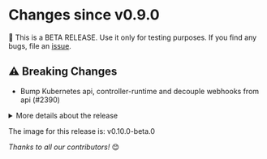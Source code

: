 <!-- markdownlint-disable no-inline-html line-length -->
# Changes since v0.9.0

:rotating_light: This is a BETA RELEASE. Use it only for testing purposes.
If you find any bugs, file an [issue](https://github.com/metal3-io/baremetal-operator/issues/new/).

## :warning: Breaking Changes

- Bump Kubernetes api, controller-runtime and decouple webhooks from api (#2390)

<details>
<summary>More details about the release</summary>

## :sparkles: New Features

- Add support for Disablepoweroff (#2229)
- add support for locally built ironic in e2e test (#2167)

## :bug: Bug Fixes

- Only accept HTTPHeadersRef in same namespace [GHSA-c98h-7hp9-v9hq](https://github.com/metal3-io/baremetal-operator/security/advisories/GHSA-c98h-7hp9-v9hq)
- Fix few errors when making beta release notes (#2381)
- Handle dataImage before reboot annotation to prevent annotation removal before all actions are complete (#2333)
- fix broken release process (#2325)
- Define some IPA (downloader) related variables (#2264)
- bump x/net, x/crypto and x/oauth2 (#2316)
- update rescue iso used for e2e tests (#2315)
- Add BMH OwnerReference for DataImage right after its creation (#2249)
- bump golang to 1.23.6 (#2243)
- Set ownerReference for dataImage during BMH Reconcile (#2238)
- Do not create HFC for non-redfish BMH (#2227)
- bump golang to 1.23.5 (#2224)
- Set e2e timeout to 1.5h (#2191)
- Add validation against cross-namespace secret references (#2190)
- Adding empty checksumType checks on BMH  to automatically detect hashing algorithm (#2174)
- Fix BMO optional test by not checking metrics service (#2170)
- Fix metrics service validation (#2165)

## :seedling: Others

- Bump CAPI to 1.10.0-rc.0 (#2397)
- Bump github.com/onsi/gomega from 1.36.3 to 1.37.0 in /test (#2388)
- Bump CAPI 1.10.0-beta.0 and Kubernetes api 0.32.3 and controller-runtime 0.20.4 (#2391)
- make osv-scanner scan run daily (#2389)
- add labels to Dockerfile (#2384)
- Enable testifylint linter in golangci-lint (#2383)
- Bump golang.org/x/oauth2 from 0.27.0 to 0.29.0 in /hack/tools (#2387)
- Bump github.com/onsi/gomega from 1.36.3 to 1.37.0 (#2386)
- bump golang to v1.23.8 and x/net to v0.38.0 (#2374)
- Enable usetesting linter in golangci-lint (#2380)
- cleanup build/ and obsolete publishing-images.md (#2379)
- Bump the github-actions group with 5 updates (#2378)
- do not bump major version of github actions (#2373)
- Minor logging improvements (#2370)
- Bump sigs.k8s.io/kind from 0.26.0 to 0.27.0 in /test (#2327)
- Bump github.com/onsi/gomega from 1.36.2 to 1.36.3 (#2342)
- Remove keepalived from BMO repository (#2228)
- E2E: Avoid net-booting VMs unintentionally (#2266)
- update the used linters list (#2350)
- Bump golangci-lint to v1.64.7 (#2335)
- update osv-scanner to v2.0.0 (#2339)
- Bump github.com/onsi/gomega from 1.36.2 to 1.36.3 in /test (#2343)
- bump tj-actions/changed-files to v46.0.1 (#2331)
- Reduce logging noise from status reconstruction (#2330)
- Move @mquhuy to emeritus reviewers (#2329)
- group all github action bumps into single PR (#2326)
- Bump github.com/onsi/ginkgo/v2 from 2.22.2 to 2.23.0 in /test (#2310)
- Remove periodic upgrade tests from release branches (#2306)
- Bump the kubernetes group to v0.31.7 (#2308)
- Replace deprecated pkg/errors with stdlib in provisioner/ironic (#2303)
- Bump golang.org/x/net from 0.34.0 to 0.36.0 in /hack/tools (#2305)
- fix dependabot testing issues by re-adding "edited" (#2304)
- Bump github.com/gophercloud/gophercloud/v2 from 2.5.0 to 2.6.0 (#2289)
- Bump go.etcd.io/etcd/client/pkg/v3 from 3.5.18 to 3.5.19 (#2292)
- bump local hack scripts to basic-checks:golang-1.23 (#2296)
- E2E: Fix ironic overlays for 25.0 and 26.0 (#2295)
- Bump sigs.k8s.io/controller-runtime from 0.19.6 to 0.19.7 (#2293)
- Bump github.com/prometheus/client_golang from 1.21.0 to 1.21.1 (#2290)
- E2E: Remove ensure_kind.sh script (#2277)
- bump golang to 1.23.7 (#2282)
- e2e: Revert temporary pinning of Ironic (#2113)
- Bump github.com/prometheus/client_golang from 1.20.5 to 1.21.0 (#2275)
- Bump CAPI to v1.9.5 (#2274)
- Bump actions/cache from 4.2.0 to 4.2.2 (#2272)
- Bump actions/upload-artifact from 4.6.0 to 4.6.1 (#2271)
- Bump tj-actions/changed-files from 45.0.6 to 45.0.7 (#2269)
- Bump github/codeql-action from 3.28.8 to 3.28.10 (#2270)
- E2E: Bump cert-manager to v1.17.1 (#2268)
- Bump github.com/gophercloud/gophercloud/v2 from 2.4.0 to 2.5.0 (#2259)
- Bump sigs.k8s.io/controller-runtime from 0.19.5 to 0.19.6 (#2261)
- Bump the dependency kubernetes group to v0.31.6 (#2258)
- E2E vbmctl and ssh boot check refactor (#2223)
- pin osv-scanner image in verify-release.sh (#2244)
- workflows: sync pull_request trigger types (#2242)
- Bump golang.org/x/crypto from 0.32.0 to 0.33.0 in /hack/tools (#2239)
- Bump golang.org/x/crypto from 0.32.0 to 0.33.0 in /test (#2240)
- Bump libvirt.org/go/libvirt from 1.10009.1 to 1.11001.0 in /test (#2237)
- Bump github/codeql-action from 3.28.0 to 3.28.8 (#2232)
- Bump actions/setup-go from 5.2.0 to 5.3.0 (#2231)
- Bump softprops/action-gh-release from 2.2.0 to 2.2.1 (#2230)
- Bump sigs.k8s.io/kind from 0.25.0 to 0.26.0 in /test (#2235)
- Bump actions/upload-artifact from 4.5.0 to 4.6.0 (#2234)
- Bump tj-actions/changed-files from 45.0.5 to 45.0.6 (#2233)
- Bump github.com/cert-manager/cert-manager from 1.16.2 to 1.16.3 in /test (#2236)
- Fix ensure_kind.sh filename (#2221)
- Refactor and rename ValidateManagementAccess (#2154)
- Bump sigs.k8s.io/controller-runtime from 0.19.4 to v0.19.5 (#2214)
- Bump go.etcd.io/etcd/client/pkg/v3 from 3.5.17 to 3.5.18 (#2212)
- Bump CAPI to v1.9.4 (#2211)
- Bump the k8s.io/* deps to v0.31.5 (#2193)
- Bump the k8s.io/* deps to v0.31.5 (#2203)
- Switch e2e to kind (#2209)
- Bump sigs.k8s.io/kustomize/api from 0.18.0 to 0.19.0 in /test (#2197)
- Bump sigs.k8s.io/kustomize/kustomize/v5 from 5.5.0 to 5.6.0 in /hack/tools (#2196)
- Take new release workflow into use (#2171)
- bump x/net to v0.34.0 (#2185)
- Bump golang.org/x/crypto from 0.31.0 to 0.32.0 in /hack/tools (#2182)
- Bump golang.org/x/crypto from 0.31.0 to 0.32.0 in /test (#2184)
- Bump sigs.k8s.io/controller-runtime from 0.19.3 to 0.19.4 (#2181)
- bump kubeconform to v0.6.7 (#2176)
- increase 1 timeout in external-inspection test (#2166)
- Bump github.com/onsi/ginkgo/v2 from 2.22.1 to 2.22.2 in /test (#2169)
- Bump github.com/onsi/gomega from 1.36.1 to 1.36.2 in /test (#2157)
- Add intervals while checking metrics service (#2161)
- Bump github.com/onsi/gomega from 1.36.1 to 1.36.2 (#2155)
- Bump github/codeql-action from 3.27.9 to 3.28.0 (#2164)
- Bump google/osv-scanner from 1.9.1 to 1.9.2 (#2163)
- Bump the capi group across 2 directories with 2 updates (#2156)
- Bump libvirt.org/go/libvirt from 1.10009.0 to 1.10009.1 in /test (#2150)
- Bump github.com/gophercloud/gophercloud/v2 from 2.3.0 to 2.4.0 (#2148)
- Bump github.com/onsi/ginkgo/v2 from 2.22.0 to 2.22.1 in /test (#2149)
- Fix BMO fixture-release-0.8 tag names (#2144)
- Bump github/codeql-action from 3.27.5 to 3.27.9 (#2138)
- Bump actions/upload-artifact from 4.4.3 to 4.5.0 (#2140)
- Bump actions/cache from 4.1.2 to 4.2.0 (#2143)
- Bump softprops/action-gh-release from 2.1.0 to 2.2.0 (#2142)
- Bump actions/setup-go from 5.1.0 to 5.2.0 (#2139)
- update dependabot config for release-0.9 (#2135)
- Add release 0.9 e2e tests and branch release-0.9 to README (#2134)

</details>

The image for this release is: v0.10.0-beta.0

_Thanks to all our contributors!_ 😊
